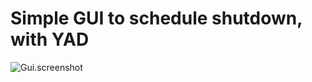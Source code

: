 # Simple GUI to schedule shutdown, with YAD

![Gui.screenshot](https://user-images.githubusercontent.com/24923693/41189096-a3cecc16-6bc8-11e8-8405-e9e17be9635c.png)
